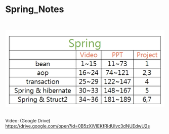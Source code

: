 # Spring_Notes
<br>


![alt text](https://github.com/wlo1227686/Spring_Notes/blob/master/img01.jpg)<br>


<br>Video: (Google Drive)<br>
https://drive.google.com/open?id=0B5zXiVIEKfRIdUlvc3dNUEdwU2s
<br>